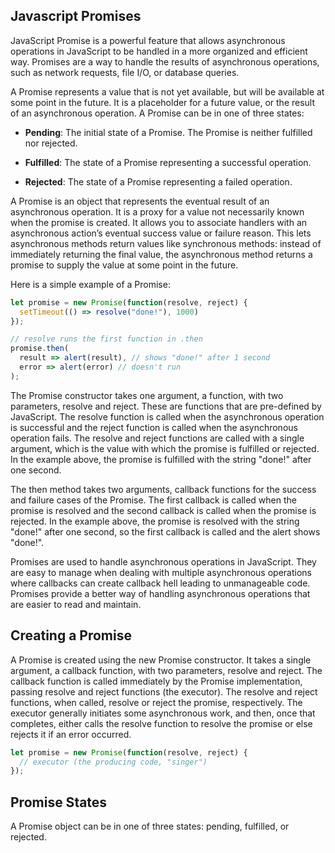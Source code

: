 ## Javascript Promises 
JavaScript Promise is a powerful feature that allows asynchronous operations in JavaScript to be handled in a more organized and efficient way. Promises are a way to handle the results of asynchronous operations, such as network requests, file I/O, or database queries.

A Promise represents a value that is not yet available, but will be available at some point in the future. It is a placeholder for a future value, or the result of an asynchronous operation. A Promise can be in one of three states:


* **Pending**: The initial state of a Promise. The Promise is neither fulfilled nor rejected.

* **Fulfilled**: The state of a Promise representing a successful operation.

* **Rejected**: The state of a Promise representing a failed operation.


A Promise is an object that represents the eventual result of an asynchronous operation. It is a proxy for a value not necessarily known when the promise is created. It allows you to associate handlers with an asynchronous action’s eventual success value or failure reason. This lets asynchronous methods return values like synchronous methods: instead of immediately returning the final value, the asynchronous method returns a promise to supply the value at some point in the future.

Here is a simple example of a Promise:

```javascript
let promise = new Promise(function(resolve, reject) {
  setTimeout(() => resolve("done!"), 1000)
});

// resolve runs the first function in .then
promise.then(
  result => alert(result), // shows "done!" after 1 second
  error => alert(error) // doesn't run
);
```


The Promise constructor takes one argument, a function, with two parameters, resolve and reject. These are functions that are pre-defined by JavaScript. The resolve function is called when the asynchronous operation is successful and the reject function is called when the asynchronous operation fails. The resolve and reject functions are called with a single argument, which is the value with which the promise is fulfilled or rejected. In the example above, the promise is fulfilled with the string "done!" after one second.


The then method takes two arguments, callback functions for the success and failure cases of the Promise. The first callback is called when the promise is resolved and the second callback is called when the promise is rejected. In the example above, the promise is resolved with the string "done!" after one second, so the first callback is called and the alert shows "done!".


Promises are used to handle asynchronous operations in JavaScript. They are easy to manage when dealing with multiple asynchronous operations where callbacks can create callback hell leading to unmanageable code. Promises provide a better way of handling asynchronous operations that are easier to read and maintain.


## Creating a Promise
A Promise is created using the new Promise constructor. It takes a single argument, a callback function, with two parameters, resolve and reject. The callback function is called immediately by the Promise implementation, passing resolve and reject functions (the executor). The resolve and reject functions, when called, resolve or reject the promise, respectively. The executor generally initiates some asynchronous work, and then, once that completes, either calls the resolve function to resolve the promise or else rejects it if an error occurred.


```javascript
let promise = new Promise(function(resolve, reject) {
  // executor (the producing code, "singer")
});
```

## Promise States
A Promise object can be in one of three states: pending, fulfilled, or rejected.


